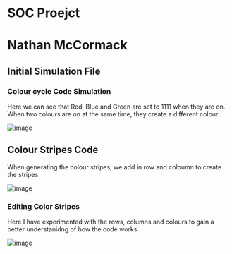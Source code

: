 # **SOC Proejct**
# **Nathan McCormack**
## **Initial Simulation File**
### **Colour cycle Code Simulation**
Here we can see that Red, Blue and Green are set to 1111 when they are on. When two colours are on at the same time, they
create a different colour.

![image](https://github.com/user-attachments/assets/e8a307f0-5cb3-4a2a-a32f-757c5d758eb3)

## **Colour Stripes Code**
When generating the colour stripes, we add in row and coloumn to create the stripes.

![image](https://github.com/user-attachments/assets/d070f62f-18c8-4b1e-9b1b-6b14cc2adf8f)

### **Editing Color Stripes**
Here I have experimented with the rows, columns and colours to gain a better understanidng of how the code works.

![image](https://github.com/user-attachments/assets/3fd7d042-7698-4cd8-926a-f5eaafd40f80)

